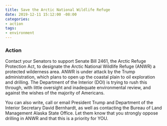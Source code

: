 ```yaml
---
title: Save the Arctic National Wildlife Refuge
date: 2019-12-11 15:12:00 -08:00
categories:
- action
tags:
- environment
---
```


### Action
Contact your Senators to support Senate Bill 2461, the Arctic Refuge Protection Act, to designate the Arctic National Wildlife Refuge (ANWR) a protected wilderness area. ANWR is under attack by the Trump administration, which plans to open up the coastal plain to oil exploration and drilling. The Department of the Interior (DOI) is trying to rush this through, with little oversight and inadequate environmental review, and against the wishes of the majority of Americans.  

You can also write, call or email President Trump and Department of the Interior Secretary David Bernhardt, as well as contacting the Bureau of  Land Management Alaska State Office. Let them know that you strongly oppose drilling in ANWR and that this is a priority for YOU.  

